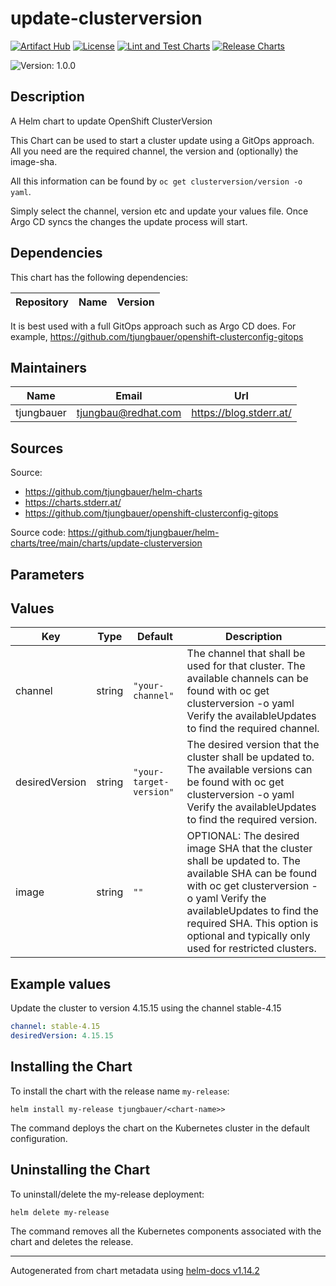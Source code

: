 

# update-clusterversion

  [![Artifact Hub](https://img.shields.io/endpoint?url=https://artifacthub.io/badge/repository/openshift-bootstraps)](https://artifacthub.io/packages/search?repo=openshift-bootstraps)
  [![License](https://img.shields.io/badge/License-Apache_2.0-blue.svg)](https://opensource.org/licenses/Apache-2.0)
  [![Lint and Test Charts](https://github.com/tjungbauer/helm-charts/actions/workflows/lint_and_test_charts.yml/badge.svg)](https://github.com/tjungbauer/helm-charts/actions/workflows/lint_and_test_charts.yml)
  [![Release Charts](https://github.com/tjungbauer/helm-charts/actions/workflows/release.yml/badge.svg)](https://github.com/tjungbauer/helm-charts/actions/workflows/release.yml)

  ![Version: 1.0.0](https://img.shields.io/badge/Version-1.0.0-informational?style=flat-square)

 

  ## Description

  A Helm chart to update OpenShift ClusterVersion

This Chart can be used to start a cluster update using a GitOps approach.
All you need are the required channel, the version and (optionally) the image-sha.

All this information can be found by `oc get clusterversion/version -o yaml`.

Simply select the channel, version etc and update your values file.
Once Argo CD syncs the changes the update process will start.

## Dependencies

This chart has the following dependencies:

| Repository | Name | Version |
|------------|------|---------|

It is best used with a full GitOps approach such as Argo CD does. For example, https://github.com/tjungbauer/openshift-clusterconfig-gitops

## Maintainers

| Name | Email | Url |
| ---- | ------ | --- |
| tjungbauer | <tjungbau@redhat.com> | <https://blog.stderr.at/> |

## Sources
Source:
* <https://github.com/tjungbauer/helm-charts>
* <https://charts.stderr.at/>
* <https://github.com/tjungbauer/openshift-clusterconfig-gitops>

Source code: https://github.com/tjungbauer/helm-charts/tree/main/charts/update-clusterversion

## Parameters

## Values

| Key | Type | Default | Description |
|-----|------|---------|-------------|
| channel | string | `"your-channel"` | The channel that shall be used for that cluster. The available channels can be found with oc get clusterversion -o yaml Verify the availableUpdates to find the required channel. |
| desiredVersion | string | `"your-target-version"` | The desired version that the cluster shall be updated to. The available versions can be found with oc get clusterversion -o yaml Verify the availableUpdates to find the required version. |
| image | string | `""` | OPTIONAL: The desired image SHA that the cluster shall be updated to. The available SHA can be found with oc get clusterversion -o yaml Verify the availableUpdates to find the required SHA. This option is optional and typically only used for restricted clusters. |

## Example values

Update the cluster to version 4.15.15 using the channel stable-4.15

```yaml
channel: stable-4.15
desiredVersion: 4.15.15
```

## Installing the Chart

To install the chart with the release name `my-release`:

```console
helm install my-release tjungbauer/<chart-name>>
```

The command deploys the chart on the Kubernetes cluster in the default configuration.

## Uninstalling the Chart

To uninstall/delete the my-release deployment:

```console
helm delete my-release
```

The command removes all the Kubernetes components associated with the chart and deletes the release.

----------------------------------------------
Autogenerated from chart metadata using [helm-docs v1.14.2](https://github.com/norwoodj/helm-docs/releases/v1.14.2)
